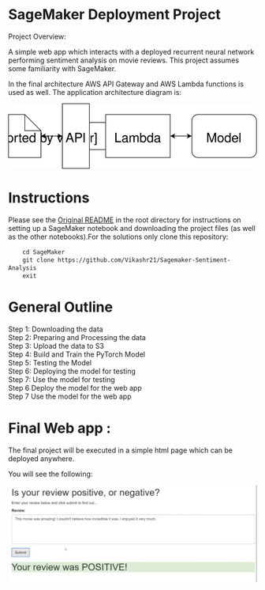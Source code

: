 # SageMaker Deployment Project

Project Overview:

 A simple web app which interacts with a deployed recurrent neural network performing sentiment analysis on movie reviews. This project assumes some familiarity with SageMaker.

In the final architecture AWS API Gateway and AWS Lambda functions is used as well. The application architecture diagram is:

![](https://github.com/Vikashr21/Sagemaker-Sentiment-Analysis/blob/master/Web%20App%20Diagram.svg)

# Instructions
Please see the [Original README](https://github.com/udacity/sagemaker-deployment/tree/master/README.md) in the root directory for instructions on setting up a SageMaker notebook and downloading the project files (as well as the other notebooks).For the solutions only clone this repository:
		
		cd SageMaker
		git clone https://github.com/Vikashr21/Sagemaker-Sentiment-Analysis
		exit


# General Outline
Step 1: Downloading the data
<br/>Step 2: Preparing and Processing the data
<br/>Step 3: Upload the data to S3
<br/>Step 4: Build and Train the PyTorch Model
<br/>Step 5: Testing the Model
<br/>Step 6: Deploying the model for testing
<br/>Step 7: Use the model for testing
<br/>Step 6 Deploy the model for the web app
<br/>Step 7 Use the model for the web app

# Final Web app :

The final project will be executed in a simple html page which can be deployed anywhere.

You will see the following:


![](https://github.com/Vikashr21/Sagemaker-Sentiment-Analysis/blob/master/WebAppResult.gif)
